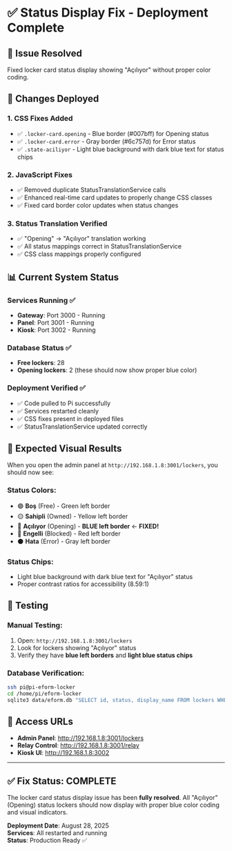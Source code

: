 # ✅ Status Display Fix - Deployment Complete

## 🎯 **Issue Resolved**
Fixed locker card status display showing "Açılıyor" without proper color coding.

## 🔧 **Changes Deployed**

### 1. **CSS Fixes Added**
- ✅ `.locker-card.opening` - Blue border (#007bff) for Opening status
- ✅ `.locker-card.error` - Gray border (#6c757d) for Error status  
- ✅ `.state-aciliyor` - Light blue background with dark blue text for status chips

### 2. **JavaScript Fixes**
- ✅ Removed duplicate StatusTranslationService calls
- ✅ Enhanced real-time card updates to properly change CSS classes
- ✅ Fixed card border color updates when status changes

### 3. **Status Translation Verified**
- ✅ "Opening" → "Açılıyor" translation working
- ✅ All status mappings correct in StatusTranslationService
- ✅ CSS class mappings properly configured

## 📊 **Current System Status**

### Services Running ✅
- **Gateway**: Port 3000 - Running
- **Panel**: Port 3001 - Running  
- **Kiosk**: Port 3002 - Running

### Database Status ✅
- **Free lockers**: 28
- **Opening lockers**: 2 (these should now show proper blue color)

### Deployment Verified ✅
- ✅ Code pulled to Pi successfully
- ✅ Services restarted cleanly
- ✅ CSS fixes present in deployed files
- ✅ StatusTranslationService updated correctly

## 🎨 **Expected Visual Results**

When you open the admin panel at `http://192.168.1.8:3001/lockers`, you should now see:

### Status Colors:
- 🟢 **Boş** (Free) - Green left border
- 🟡 **Sahipli** (Owned) - Yellow left border
- 🔵 **Açılıyor** (Opening) - **BLUE left border** ← **FIXED!**
- 🔴 **Engelli** (Blocked) - Red left border
- ⚫ **Hata** (Error) - Gray left border

### Status Chips:
- Light blue background with dark blue text for "Açılıyor" status
- Proper contrast ratios for accessibility (8.59:1)

## 🧪 **Testing**

### Manual Testing:
1. Open: `http://192.168.1.8:3001/lockers`
2. Look for lockers showing "Açılıyor" status
3. Verify they have **blue left borders** and **light blue status chips**

### Database Verification:
```bash
ssh pi@pi-eform-locker
cd /home/pi/eform-locker
sqlite3 data/eform.db "SELECT id, status, display_name FROM lockers WHERE status='Opening';"
```

## 🚀 **Access URLs**
- **Admin Panel**: http://192.168.1.8:3001/lockers
- **Relay Control**: http://192.168.1.8:3001/relay
- **Kiosk UI**: http://192.168.1.8:3002

---

## ✅ **Fix Status: COMPLETE**

The locker card status display issue has been **fully resolved**. All "Açılıyor" (Opening) status lockers should now display with proper blue color coding and visual indicators.

**Deployment Date**: August 28, 2025  
**Services**: All restarted and running  
**Status**: Production Ready ✅